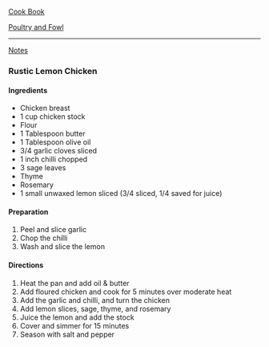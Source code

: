 [Cook Book](https://github.com/vmsmith/CookBook/blob/master/README.md)  

[Poultry and Fowl](https://github.com/vmsmith/CookBook/blob/master/poultry_fowl.md)    

-----  

[Notes](https://github.com/vmsmith/CookBook/blob/master/notes.md)  

### Rustic Lemon Chicken 

#### Ingredients  

* Chicken breast  
* 1 cup chicken stock  
* Flour    
* 1 Tablespoon butter  
* 1 Tablespoon olive oil  
* 3/4 garlic cloves sliced   
* 1 inch chilli chopped   
* 3 sage leaves  
* Thyme  
* Rosemary  
* 1 small unwaxed lemon sliced (3/4 sliced, 1/4 saved for juice)  

#### Preparation  

1. Peel and slice garlic  
2. Chop the chilli  
3. Wash and slice the lemon  


#### Directions  

1. Heat the pan and add oil & butter  
2. Add floured chicken and cook for 5 minutes over moderate heat  
3. Add the garlic and chilli, and turn the chicken  
4. Add lemon slices, sage, thyme, and rosemary  
5. Juice the lemon and add the stock  
6. Cover and simmer for 15 minutes  
7. Season with salt and pepper  
